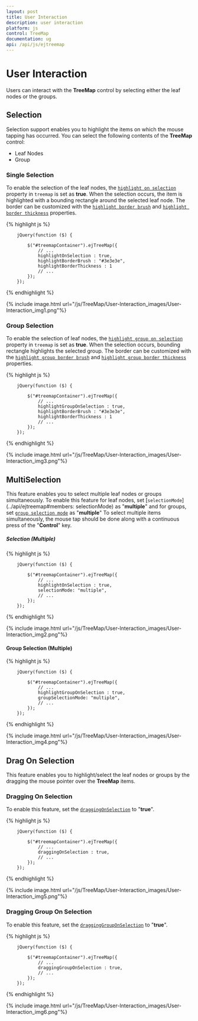 ```yaml
---
layout: post
title: User Interaction
description: user interaction
platform: js
control: TreeMap
documentation: ug
api: /api/js/ejtreemap
---
```


# User Interaction

Users can interact with the **TreeMap** control by selecting either the leaf nodes or the groups.

## Selection

Selection support enables you to highlight the items on which the mouse tapping has occurred. You can select the following contents of the **TreeMap** control:

* Leaf Nodes
* Group

### Single Selection

To enable the selection of the leaf nodes, the [`highlight on selection`](../api/ejtreemap#members:highlightOnSelection) property in `treemap` is set as **true**. When the selection occurs, the item is highlighted with a bounding rectangle around the selected leaf node.
The border can be customized with the [`highlight border brush`](../api/ejtreemap#members:highlightBorderBrush) and [`highlight border thickness`](../api/ejtreemap#members:highlightBorderThickness) properties.


{% highlight js %}

        jQuery(function ($) {

            $("#treemapContainer").ejTreeMap({
                // ...
                highlightOnSelection : true,
                highlightBorderBrush : "#3e3e3e",
                highlightBorderThickness : 1
                // ...                
            });
        });
        
{% endhighlight %}
        
{% include image.html url="/js/TreeMap/User-Interaction_images/User-Interaction_img1.png"%}

### Group Selection

To enable the selection of leaf nodes, the [`highlight group on selection`](../api/ejtreemap#members:highlightOnSelection) property in `treemap` is set as **true**. When the selection occurs, bounding rectangle highlights the selected group. The border can be customized with the [`highlight group border brush`](../api/ejtreemap#members:highlightGroupBorderBrush) and [`highlight group border thickness`](../api/ejtreemap#members:highlightGroupBorderThickness) properties.

{% highlight js %}

        jQuery(function ($) {

            $("#treemapContainer").ejTreeMap({
                // ...
                highlightGroupOnSelection : true,
                highlightBorderBrush : "#3e3e3e",
                highlightBorderThickness : 1
                // ...                
            });
        });
        
{% endhighlight %}
        
{% include image.html url="/js/TreeMap/User-Interaction_images/User-Interaction_img3.png"%}

## MultiSelection

This feature enables you to select multiple leaf nodes or groups simultaneously. To enable this feature for leaf nodes, set [`selectionMode`](../api/ejtreemap#members:
selectionMode) as "**multiple**" and for groups, set [`group selection mode`](../api/ejtreemap#members:groupSelectionMode) as "**multiple**"
To select multiple items simultaneously, the mouse tap should be done along with a continuous press of the "**Control**" key.  

##### Selection (Multiple)

{% highlight js %}

        jQuery(function ($) {

            $("#treemapContainer").ejTreeMap({
                // ...
                highlightOnSelection : true,
                selectionMode: "multiple",
                // ...                
            });
        });
        
{% endhighlight %}

{% include image.html url="/js/TreeMap/User-Interaction_images/User-Interaction_img2.png"%}

#### Group Selection (Multiple)

{% highlight js %}

        jQuery(function ($) {

            $("#treemapContainer").ejTreeMap({
                // ...
                highlightGroupOnSelection : true,
                groupSelectionMode: "multiple",
                // ...                
            });
        });
        
{% endhighlight %}

{% include image.html url="/js/TreeMap/User-Interaction_images/User-Interaction_img4.png"%}

## Drag On Selection

This feature enables you to highlight/select the leaf nodes or groups by the dragging the mouse pointer over the **TreeMap** items.

### Dragging On Selection

To enable this feature, set the [`draggingOnSelection`](../api/ejtreemap#members:draggingOnSelection) to "**true**".

{% highlight js %}

        jQuery(function ($) {

            $("#treemapContainer").ejTreeMap({
                // ...
                draggingOnSelection : true,
                // ...                
            });
        });
        
{% endhighlight %}

{% include image.html url="/js/TreeMap/User-Interaction_images/User-Interaction_img5.png"%}

### Dragging Group On Selection

To enable this feature, set the [`draggingGroupOnSelection`](../api/ejtreemap#members:draggingGroupOnSelection) to "**true**".

{% highlight js %}

        jQuery(function ($) {

            $("#treemapContainer").ejTreeMap({
                // ...
                draggingGroupOnSelection : true,
                // ...                
            });
        });
        
{% endhighlight %}

{% include image.html url="/js/TreeMap/User-Interaction_images/User-Interaction_img6.png"%}